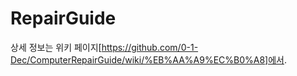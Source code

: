# RepairGuide

상세 정보는 위키 페이지[https://github.com/0-1-Dec/ComputerRepairGuide/wiki/%EB%AA%A9%EC%B0%A8]에서.
